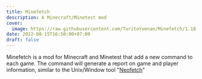 ```yaml
---
title: Minefetch
description: A Minecraft/Minetest mod
cover:
  image: https://raw.githubusercontent.com/TuritoYuenan/Minefetch/1.18.1/banner.png
date: 2022-08-15T16:50:00+07:00
draft: false
---
```

Minefetch is a mod for Minecraft and Minetest that add a new command to each game. The command will generate a report on game and player information, similar to the Unix/Window tool "[Neofetch](https://github.com/dylanaraps/neofetch)"
